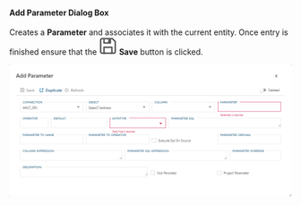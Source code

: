 #### Add Parameter Dialog Box  

Creates a **Parameter** and associates it with the current entity.  Once entry is finished ensure that the <img class="icon-inline" src="images/svg-icons/save.svg" /> **Save** button is clicked.

![Add Parameter Dialog Box -mtb-20-border-image](images/bimlflex-app-dialog-add-parameter.png "Add Parameter Dialog Box")
